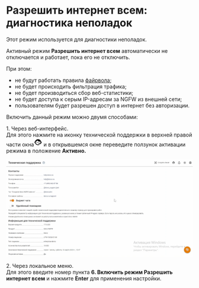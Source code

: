 # Разрешить интернет всем: диагностика неполадок

Этот режим используется для диагностики неполадок.

Активный режим **Разрешить интернет всем** автоматически не отключается и работает, пока его не отключить.

При этом:

* не будут работать правила [файрвола](/settings/access-rules/firewall.md);
* не будет происходить фильтрация трафика;
* не будет производиться сбор веб-статистики;
* не будет доступа к серым IP-адресам за NGFW из внешней сети;
* пользователям будет разрешен доступ в интернет без авторизации.

Включить данный режим можно двумя способами:

1\. Через веб-интерфейс.\
Для этого нажмите на иконку технической поддержки в верхней правой части окна![](/.gitbook/assets/icon-help.png) и в открывшемся окне переведите ползунок активации режима в положение **Активно.**

![](/.gitbook/assets/support2.gif)

2\. Через локальное меню.\
Для этого введите номер пункта **6. Включить режим Разрешить интернет всем** и нажмите **Enter** для применения настройки.

